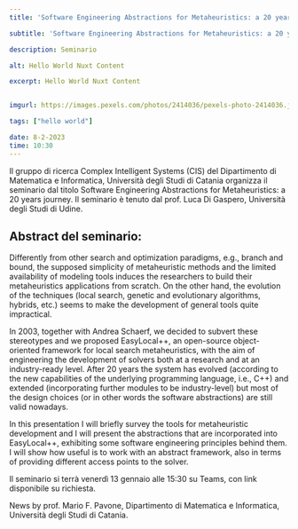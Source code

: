 ```yaml
---
title: 'Software Engineering Abstractions for Metaheuristics: a 20 years journey'

subtitle: 'Software Engineering Abstractions for Metaheuristics: a 20 years journey'

description: Seminario

alt: Hello World Nuxt Content

excerpt: Hello World Nuxt Content


imgurl: https://images.pexels.com/photos/2414036/pexels-photo-2414036.jpeg?auto=compress&cs=tinysrgb&w=1260&h=750&dpr=2

tags: ["hello world"]

date: 8-2-2023
time: 10:30
---
```


Il gruppo di ricerca Complex Intelligent Systems (CIS) del Dipartimento di Matematica e Informatica, Università degli Studi di Catania organizza il seminario dal titolo Software Engineering Abstractions for Metaheuristics: a 20 years journey. Il seminario è tenuto dal prof. Luca Di Gaspero, Università degli Studi di Udine.

## Abstract del seminario:
Differently from other search and optimization paradigms, e.g., branch and bound, the supposed simplicity of metaheuristic methods and the limited availability of modeling tools induces the researchers to build their metaheuristics applications from scratch. On the other hand, the evolution of the techniques (local search, genetic and evolutionary algorithms, hybrids, etc.) seems to make the development of general tools quite impractical.

In 2003, together with Andrea Schaerf, we decided to subvert these stereotypes and we proposed EasyLocal++, an open-source object-oriented framework for local search metaheuristics, with the aim of engineering the development of solvers both at a research and at an industry-ready level. After 20 years the system has evolved (according to the new capabilities of the underlying programming language, i.e., C++) and extended (incorporating further modules to be industry-level) but most of the design choices (or in other words the software abstractions) are still valid nowadays.

In this presentation I will briefly survey the tools for metaheuristic development and I will present the abstractions that are incorporated into EasyLocal++, exhibiting some software engineering principles behind them. I will show how useful is to work with an abstract framework, also in terms of providing different access points to the solver.


Il seminario si terrà venerdì 13 gennaio alle 15:30 su Teams, con link disponibile su richiesta.

News by prof. Mario F. Pavone, Dipartimento di Matematica e Informatica, Università degli Studi di Catania.